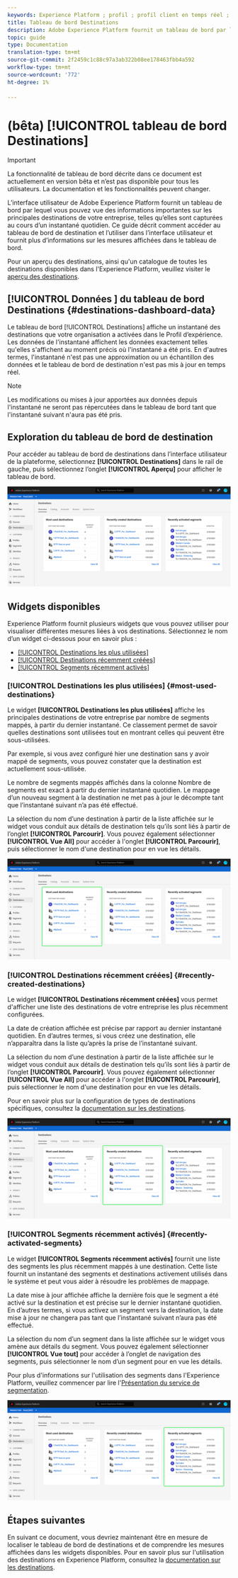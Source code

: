 ```yaml
---
keywords: Experience Platform ; profil ; profil client en temps réel ; interface utilisateur ; interface utilisateur ; personnalisation ; tableau de bord profil ; tableau de bord
title: Tableau de bord Destinations
description: Adobe Experience Platform fournit un tableau de bord par lequel vous pouvez vue des informations importantes sur les principales destinations de votre entreprise.
topic: guide
type: Documentation
translation-type: tm+mt
source-git-commit: 2f2459c1c88c97a3ab322b08ee178463fbb4a592
workflow-type: tm+mt
source-wordcount: '772'
ht-degree: 1%

---
```



# (bêta) [!UICONTROL tableau de bord Destinations]

>[!IMPORTANT]
>
>La fonctionnalité de tableau de bord décrite dans ce document est actuellement en version bêta et n’est pas disponible pour tous les utilisateurs. La documentation et les fonctionnalités peuvent changer.

L’interface utilisateur de Adobe Experience Platform fournit un tableau de bord par lequel vous pouvez vue des informations importantes sur les principales destinations de votre entreprise, telles qu’elles sont capturées au cours d’un instantané quotidien. Ce guide décrit comment accéder au tableau de bord de destination et l’utiliser dans l’interface utilisateur et fournit plus d’informations sur les mesures affichées dans le tableau de bord.

Pour un aperçu des destinations, ainsi qu&#39;un catalogue de toutes les destinations disponibles dans l&#39;Experience Platform, veuillez visiter le [aperçu des destinations](../../destinations/home.md).

## [!UICONTROL Données ] du tableau de bord Destinations  {#destinations-dashboard-data}

Le tableau de bord [!UICONTROL Destinations] affiche un instantané des destinations que votre organisation a activées dans le Profil d’expérience. Les données de l&#39;instantané affichent les données exactement telles qu&#39;elles s&#39;affichent au moment précis où l&#39;instantané a été pris. En d&#39;autres termes, l&#39;instantané n&#39;est pas une approximation ou un échantillon des données et le tableau de bord de destination n&#39;est pas mis à jour en temps réel.

>[!NOTE]
>
>Les modifications ou mises à jour apportées aux données depuis l&#39;instantané ne seront pas répercutées dans le tableau de bord tant que l&#39;instantané suivant n&#39;aura pas été pris.

## Exploration du tableau de bord de destination

Pour accéder au tableau de bord de destinations dans l’interface utilisateur de la plateforme, sélectionnez **[!UICONTROL Destinations]** dans le rail de gauche, puis sélectionnez l’onglet **[!UICONTROL Aperçu]** pour afficher le tableau de bord.

![](../images/destinations/dashboard-overview.png)

## Widgets disponibles

Experience Platform fournit plusieurs widgets que vous pouvez utiliser pour visualiser différentes mesures liées à vos destinations. Sélectionnez le nom d’un widget ci-dessous pour en savoir plus :

* [[!UICONTROL Destinations les plus utilisées]](#most-used-destinations)
* [[!UICONTROL Destinations récemment créées]](#recently-created-destinations)
* [[!UICONTROL Segments récemment activés]](#recently-activated-segments)

### [!UICONTROL Destinations les plus utilisées] {#most-used-destinations}

Le widget **[!UICONTROL Destinations les plus utilisées]** affiche les principales destinations de votre entreprise par nombre de segments mappés, à partir du dernier instantané. Ce classement permet de savoir quelles destinations sont utilisées tout en montrant celles qui peuvent être sous-utilisées.

Par exemple, si vous avez configuré hier une destination sans y avoir mappé de segments, vous pouvez constater que la destination est actuellement sous-utilisée.

Le nombre de segments mappés affichés dans la colonne Nombre de segments est exact à partir du dernier instantané quotidien. Le mappage d’un nouveau segment à la destination ne met pas à jour le décompte tant que l’instantané suivant n’a pas été effectué.

La sélection du nom d’une destination à partir de la liste affichée sur le widget vous conduit aux détails de destination tels qu’ils sont liés à partir de l’onglet **[!UICONTROL Parcourir]**. Vous pouvez également sélectionner **[!UICONTROL Vue All]** pour accéder à l&#39;onglet **[!UICONTROL Parcourir]**, puis sélectionner le nom d&#39;une destination pour en vue les détails.

![](../images/destinations/most-used-destinations.png)

### [!UICONTROL Destinations récemment créées] {#recently-created-destinations}

Le widget **[!UICONTROL Destinations récemment créées]** vous permet d&#39;afficher une liste des destinations de votre entreprise les plus récemment configurées.

La date de création affichée est précise par rapport au dernier instantané quotidien. En d’autres termes, si vous créez une destination, elle n’apparaîtra dans la liste qu’après la prise de l’instantané suivant.

La sélection du nom d’une destination à partir de la liste affichée sur le widget vous conduit aux détails de destination tels qu’ils sont liés à partir de l’onglet **[!UICONTROL Parcourir]**. Vous pouvez également sélectionner **[!UICONTROL Vue All]** pour accéder à l&#39;onglet **[!UICONTROL Parcourir]**, puis sélectionner le nom d&#39;une destination pour en vue les détails.

Pour en savoir plus sur la configuration de types de destinations spécifiques, consultez la [documentation sur les destinations](../../destinations/home.md).

![](../images/destinations/recently-created-destinations.png)

### [!UICONTROL Segments récemment activés] {#recently-activated-segments}

Le widget **[!UICONTROL Segments récemment activés]** fournit une liste des segments les plus récemment mappés à une destination. Cette liste fournit un instantané des segments et destinations activement utilisés dans le système et peut vous aider à résoudre les problèmes de mappage.

La date mise à jour affichée affiche la dernière fois que le segment a été activé sur la destination et est précise sur le dernier instantané quotidien. En d’autres termes, si vous activez un segment vers la destination, la date mise à jour ne changera pas tant que l’instantané suivant n’aura pas été effectué.

La sélection du nom d’un segment dans la liste affichée sur le widget vous amène aux détails du segment. Vous pouvez également sélectionner **[!UICONTROL Vue tout]** pour accéder à l’onglet de navigation des segments, puis sélectionner le nom d’un segment pour en vue les détails.

Pour plus d&#39;informations sur l&#39;utilisation des segments dans l&#39;Experience Platform, veuillez commencer par lire l&#39;[Présentation du service de segmentation](../../segmentation/home.md).

![](../images/destinations/recently-activated-segments.png)

## Étapes suivantes

En suivant ce document, vous devriez maintenant être en mesure de localiser le tableau de bord de destinations et de comprendre les mesures affichées dans les widgets disponibles. Pour en savoir plus sur l&#39;utilisation des destinations en Experience Platform, consultez la [documentation sur les destinations](../../destinations/home.md).